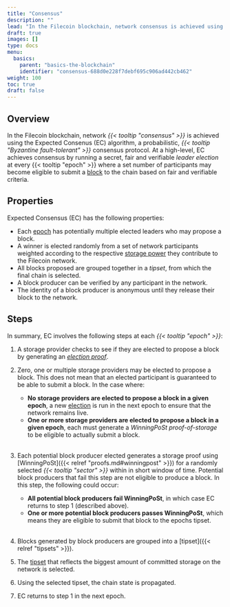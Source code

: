 ```yaml
---
title: "Consensus"
description: ""
lead: "In the Filecoin blockchain, network consensus is achieved using the Expected Consenus (EC) algorithm, a secret, fair and verifiable consensus protocol used by the network to agree on the overall chain state at each epoch, including the storage power currently available in the network."
draft: true
images: []
type: docs
menu:
  basics:
    parent: "basics-the-blockchain"
    identifier: "consensus-688d0e228f7debf695c906ad442cb462"
weight: 100
toc: true
draft: false
---
```


## Overview

In the Filecoin blockchain, network _{{< tooltip "consensus" >}}_ is achieved using the Expected Consenus (EC) algorithm, a probabilistic, _{{< tooltip "Byzantine fault-tolerant" >}}_ consensus protocol. At a high-level, EC achieves consensus by running a secret, fair and verifiable _leader election_ at every {{< tooltip "epoch" >}} where a set number of participants may become eligible to submit a [block](https://docs.filecoin.io/reference/general/glossary/#block) to the chain based on fair and verifiable criteria. 

## Properties 

Expected Consensus (EC) has the following properties:

- Each [epoch](https://docs.filecoin.io/reference/general/glossary/#epoch) has potentially multiple elected leaders who may propose a block.
- A winner is elected randomly from a set of network participants weighted according to the respective [storage power](https://docs.filecoin.io/reference/general/glossary/#storage-power) they contribute to the Filecoin network. 
- All blocks proposed are grouped together in a _tipset_, from which the final chain is selected.
- A block producer can be verified by any participant in the network.
- The identity of a block producer is anonymous until they release their block to the network.

## Steps 

In summary, EC involves the following steps at each _{{< tooltip "epoch" >}}_:

1. A storage provider checks to see if they are elected to propose a block by generating an [_election proof_](https://spec.filecoin.io/#section-glossary.election-proof).
1. Zero, one or multiple storage providers may be elected to propose a block. This does not mean that an elected participant is guaranteed to be able to submit a block. In the case where:

   - **No storage providers are elected to propose a block in a given epoch**, a new [election](https://docs.filecoin.io/reference/general/glossary/#election) is run in the next epoch to ensure that the network remains live.
   - **One or more storage providers are elected to propose a block in a given epoch**, each must generate a _WinningPoSt proof-of-storage_ to be eligible to actually submit a block.

   </br>

1. Each potential block producer elected generates a storage proof using [WinningPoSt]({{< relref "proofs.md#winningpost" >}}) for a randomly selected _{{< tooltip "sector" >}}_ within in short window of time. Potential block producers that fail this step are not eligible to produce a block. In this step, the following could occur:

   - **All potential block producers fail WinningPoSt**, in which case EC returns to step 1 (described above).
   - **One or more potential block producers passes WinningPoSt**, which means they are eligible to submit that block to the epochs tipset.
   
   </br>


1. Blocks generated by block producers are grouped into a [tipset]({{< relref "tipsets" >}}). 

1. The [tipset](https://docs.filecoin.io/reference/general/glossary/#tipset) that reflects the biggest amount of committed storage on the network is selected.

1. Using the selected tipset, the chain state is propagated.

1. EC returns to step 1 in the next epoch.

